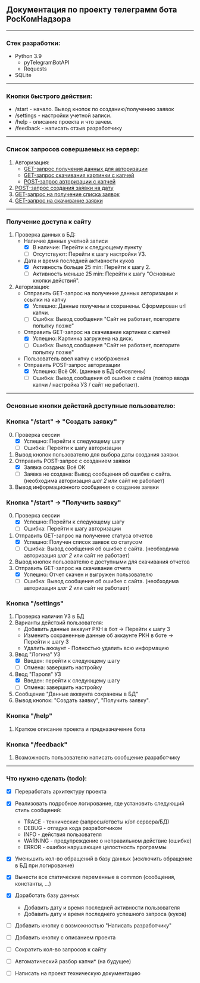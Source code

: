 ## Документация по проекту телеграмм бота РосКомНадзора 

---

### Стек разработки:
* Python 3.9
  * pyTelegramBotAPI
  * Requests
* SQLite

---

### Кнопки быстрого действия:
* /start - начало. Вывод кнопок по созданию/получению заявок
* /settings - настройки учетной записи.
* /help - описание проекта и что зачем.
* /feedback - написать отзыв разработчику

---

### Список запросов совершаемых на сервер:
1) Авторизация:
    * [GET-запрос получения данных для авторизации](https://portal.rfc-revizor.ru/login/)
    * [GET-запрос скачивания картинки с капчей](https://portal.rfc-revizor.ru/captcha/{secretcodeId})
    * [POST-запрос авторизации с капчей](https://portal.rfc-revizor.ru/login/)
2) [POST-запрос создания заявки на дату](https://portal.rfc-revizor.ru/cabinet/myclaims-reports/create)
3) [GET-запрос на получение списка заявок](https://portal.rfc-revizor.ru/cabinet/myclaims-reports/)
4) [GET-запрос на скачивание заявки](https://portal.rfc-revizor.ru/cabinet/claims-reports/download/{archive_id}.zip)

---

### Получение доступа к сайту
1) Проверка данных в БД:
   - Наличие данных учетной записи
     - [x] В наличие: Перейти к следующему пункту
     - [ ] Отсутствуют: Перейти к шагу настройки УЗ.
   - Дата и время последней активности куков
     - [x] Активность больше 25 min: Перейти к шагу 2.
     - [ ] Активность меньше 25 min: Перейти к шагу "Основные кнопки действий".
2) Авторизация:
   - Отправить GET-запрос на получение данных авторизации и ссылки на капчу
     - [x] Успешно: Данные получены и сохранены. Сформирован url капчи.
     - [ ] Ошибка: Вывод сообщения "Сайт не работает, повторите попытку позже"
   - Отправить GET-запрос на скачивание картинки с капчей
     - [x] Успешно: Картинка загружена на диск.
     - [ ] Ошибка: Вывод сообщения "Сайт не работает, повторите попытку позже"
   - Пользователь ввел капчу с изображения
   - Отправить POST-запрос авторизации
     - [x] Успешно: Всё ОК. (данные в БД обновлены)
     - [ ] Ошибка: Вывод сообщения об ошибке с сайта (повтор ввода капчи / настройка УЗ / сайт не работает).

---

### Основные кнопки действий доступные пользователю:

### Кнопка "/start" -> "Создать заявку"
  0) Проверка сессии
     - [x] Успешно: Перейти к следующему шагу
     - [ ] Ошибка: Перейти к шагу авторизации
  1) Вывод кнопок пользователю для выбора даты создания заявки.
  2) Отправить POST-запрос с созданием заявки
     - [x] Заявка создана: Всё ОК
     - [ ] Заявка не создана: Вывод сообщения об ошибке с сайта. (необходима авторизация *шаг 2* или сайт не работает)
  4) Вывод информационного сообщения о создание заявки

### Кнопка "/start" -> "Получить заявку"
  0) Проверка сессии
     - [x] Успешно: Перейти к следующему шагу
     - [ ] Ошибка: Перейти к шагу авторизации
  1) Отправить GET-запрос на получение статуса отчетов
     - [x] Успешно: Получен список заявок со статусом
     - [ ] Ошибка: Вывод сообщения об ошибке с сайта. (необходима авторизация *шаг 2* или сайт не работает)
  2) Вывод кнопок пользователю с доступными для скачивания отчетов
  3) Отправить GET-запрос на скачивание отчета
     - [x] Успешно: Отчет скачен и выгружен пользователю
     - [ ] Ошибка: Вывод сообщения об ошибке с сайта. (необходима авторизация *шаг 2* или сайт не работает)

### Кнопка "/settings"
  1) Проверка наличия УЗ в БД
  2) Варианты действий пользователя:
     - Добавить данные аккаунт РКН в бот -> Перейти к шагу 3
     - Изменить сохраненные данные об аккаунте РКН в боте -> Перейти к шагу 3
     - Удалить аккаунт - Полностью удалить всю информацию
  3) Ввод "Логина" УЗ
     - [x] Введен: перейти к следующему шагу
     - [ ] Отмена: завершить настройку
  4) Ввод "Пароля" УЗ
     - [x] Введен: перейти к следующему шагу
     - [ ] Отмена: завершить настройку
  5) Сообщение "Данные аккаунта сохранены в БД"
  6) Вывод кнопок: "Создать заявку", "Получить заявку".

### Кнопка "/help"
  1) Краткое описание проекта и предназначение бота

### Кнопка "/feedback"
  1) Возможность пользователю написать сообщение разработчику

---

### Что нужно сделать (todo):

- [x] Переработать архитектуру проекта
- [x] Реализовать подробное логирование, где установить следующий стиль сообщений:
  - TRACE - технические (запросы/ответы к/от сервера/БД)
  - DEBUG - отладка кода разработчиком
  - INFO - действия пользователя
  - WARNING - предупреждение о неправильном действие (ошибке)
  - ERROR - ошибки нарушающие целостность программы
- [x] Уменьшить кол-во обращений в базу данных (исключить обращение в БД при логирование)
- [x] Вынести все статические переменные в common (сообщения, константы, ...)
- [x] Доработать базу данных
  - Добавить дату и время последней активности пользователя
  - Добавить дату и время последнего успешного запроса (куков)
- [ ] Добавить кнопку с возможностью "Написать разработчику"
- [ ] Добавить кнопку с описанием проекта
- [ ] Сократить кол-во запросов к сайту
- [ ] Автоматический разбор капчи* (на будущее)
- [ ] Написать на проект техническую документацию

